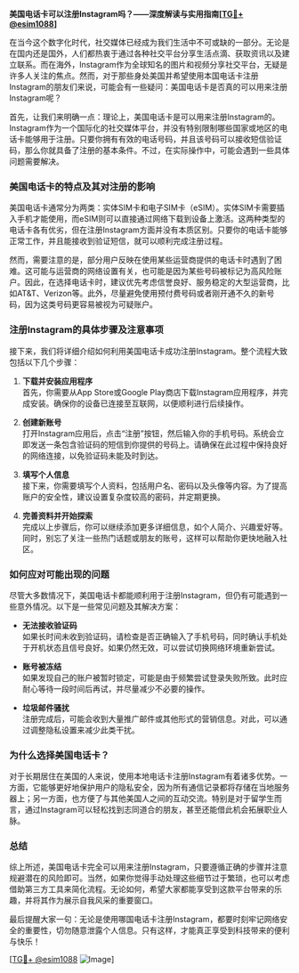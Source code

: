 **美国电话卡可以注册Instagram吗？——深度解读与实用指南[[TG💪+ @esim1088](https://t.me/s/esim1088)]**

在当今这个数字化时代，社交媒体已经成为我们生活中不可或缺的一部分。无论是在国内还是国外，人们都热衷于通过各种社交平台分享生活点滴、获取资讯以及建立联系。而在海外，Instagram作为全球知名的图片和视频分享社交平台，无疑是许多人关注的焦点。然而，对于那些身处美国并希望使用本国电话卡注册Instagram的朋友们来说，可能会有一些疑问：美国电话卡是否真的可以用来注册Instagram呢？

首先，让我们来明确一点：理论上，美国电话卡是可以用来注册Instagram的。Instagram作为一个国际化的社交媒体平台，并没有特别限制哪些国家或地区的电话卡能够用于注册。只要你拥有有效的电话号码，并且该号码可以接收短信验证码，那么你就具备了注册的基本条件。不过，在实际操作中，可能会遇到一些具体问题需要解决。

### 美国电话卡的特点及其对注册的影响

美国电话卡通常分为两类：实体SIM卡和电子SIM卡（eSIM）。实体SIM卡需要插入手机才能使用，而eSIM则可以直接通过网络下载到设备上激活。这两种类型的电话卡各有优劣，但在注册Instagram方面并没有本质区别。只要你的电话卡能够正常工作，并且能接收到验证短信，就可以顺利完成注册过程。

然而，需要注意的是，部分用户反映在使用某些运营商提供的电话卡时遇到了困难。这可能与运营商的网络设置有关，也可能是因为某些号码被标记为高风险账户。因此，在选择电话卡时，建议优先考虑信誉良好、服务稳定的大型运营商，比如AT&T、Verizon等。此外，尽量避免使用预付费号码或者刚开通不久的新号码，因为这类号码更容易被视为可疑账户。

### 注册Instagram的具体步骤及注意事项

接下来，我们将详细介绍如何利用美国电话卡成功注册Instagram。整个流程大致包括以下几个步骤：

1. **下载并安装应用程序**  
   首先，你需要从App Store或Google Play商店下载Instagram应用程序，并完成安装。确保你的设备已连接至互联网，以便顺利进行后续操作。

2. **创建新账号**  
   打开Instagram应用后，点击“注册”按钮，然后输入你的手机号码。系统会立即发送一条包含验证码的短信到你提供的号码上。请确保在此过程中保持良好的网络连接，以免验证码未能及时到达。

3. **填写个人信息**  
   接下来，你需要填写个人资料，包括用户名、密码以及头像等内容。为了提高账户的安全性，建议设置复杂度较高的密码，并定期更换。

4. **完善资料并开始探索**  
   完成以上步骤后，你可以继续添加更多详细信息，如个人简介、兴趣爱好等。同时，别忘了关注一些热门话题或朋友的账号，这样可以帮助你更快地融入社区。

### 如何应对可能出现的问题

尽管大多数情况下，美国电话卡都能顺利用于注册Instagram，但仍有可能遇到一些意外情况。以下是一些常见问题及其解决方案：

- **无法接收验证码**  
  如果长时间未收到验证码，请检查是否正确输入了手机号码，同时确认手机处于开机状态且信号良好。如果仍然无效，可以尝试切换网络环境重新尝试。

- **账号被冻结**  
  如果发现自己的账户被暂时锁定，可能是由于频繁尝试登录失败所致。此时应耐心等待一段时间后再试，并尽量减少不必要的操作。

- **垃圾邮件骚扰**  
  注册完成后，可能会收到大量推广邮件或其他形式的营销信息。对此，可以通过调整隐私设置来减少此类干扰。

### 为什么选择美国电话卡？

对于长期居住在美国的人来说，使用本地电话卡注册Instagram有着诸多优势。一方面，它能够更好地保护用户的隐私安全，因为所有通信记录都将存储在当地服务器上；另一方面，也方便了与其他美国人之间的互动交流。特别是对于留学生而言，通过Instagram可以轻松找到志同道合的朋友，甚至还能借此机会拓展职业人脉。

### 总结

综上所述，美国电话卡完全可以用来注册Instagram，只要遵循正确的步骤并注意规避潜在的风险即可。当然，如果你觉得手动处理这些细节过于繁琐，也可以考虑借助第三方工具来简化流程。无论如何，希望大家都能享受到这款平台带来的乐趣，并将其作为展示自我风采的重要窗口。

最后提醒大家一句：无论是使用哪国电话卡注册Instagram，都要时刻牢记网络安全的重要性，切勿随意泄露个人信息。只有这样，才能真正享受到科技带来的便利与快乐！

[[TG💪+ @esim1088](https://t.me/s/esim1088) ![Image](https://i.postimg.cc/4NQfJmqS/Snipaste-2025-05-13-00-14-12.png)]